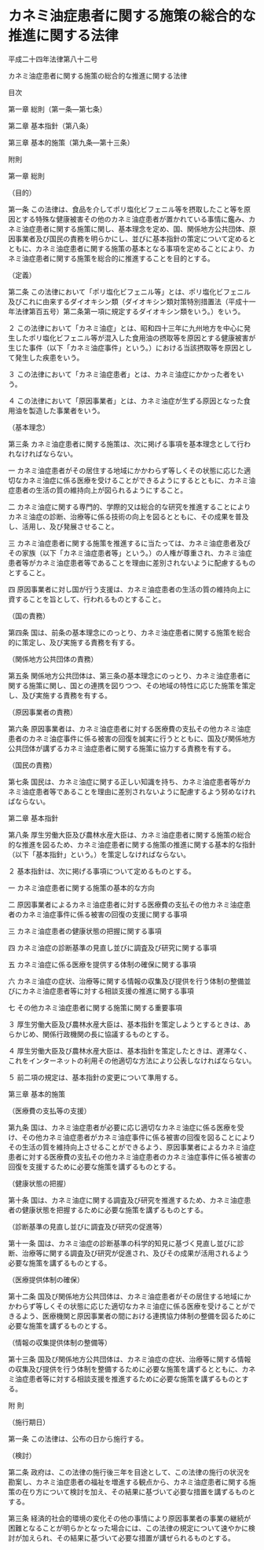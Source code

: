 # カネミ油症患者に関する施策の総合的な推進に関する法律

平成二十四年法律第八十二号

カネミ油症患者に関する施策の総合的な推進に関する法律

目次

第一章 総則（第一条―第七条）

第二章 基本指針（第八条）

第三章 基本的施策（第九条―第十三条）

附則

第一章 総則

（目的）

第一条 この法律は、食品を介してポリ塩化ビフェニル等を摂取したこと等を原因とする特殊な健康被害その他のカネミ油症患者が置かれている事情に鑑み、カネミ油症患者に関する施策に関し、基本理念を定め、国、関係地方公共団体、原因事業者及び国民の責務を明らかにし、並びに基本指針の策定について定めるとともに、カネミ油症患者に関する施策の基本となる事項を定めることにより、カネミ油症患者に関する施策を総合的に推進することを目的とする。

（定義）

第二条 この法律において「ポリ塩化ビフェニル等」とは、ポリ塩化ビフェニル及びこれに由来するダイオキシン類（ダイオキシン類対策特別措置法（平成十一年法律第百五号）第二条第一項に規定するダイオキシン類をいう。）をいう。

２ この法律において「カネミ油症」とは、昭和四十三年に九州地方を中心に発生したポリ塩化ビフェニル等が混入した食用油の摂取等を原因とする健康被害が生じた事件（以下「カネミ油症事件」という。）における当該摂取等を原因として発生した疾患をいう。

３ この法律において「カネミ油症患者」とは、カネミ油症にかかった者をいう。

４ この法律において「原因事業者」とは、カネミ油症が生ずる原因となった食用油を製造した事業者をいう。

（基本理念）

第三条 カネミ油症患者に関する施策は、次に掲げる事項を基本理念として行われなければならない。

一 カネミ油症患者がその居住する地域にかかわらず等しくその状態に応じた適切なカネミ油症に係る医療を受けることができるようにするとともに、カネミ油症患者の生活の質の維持向上が図られるようにすること。

二 カネミ油症に関する専門的、学際的又は総合的な研究を推進することによりカネミ油症の診断、治療等に係る技術の向上を図るとともに、その成果を普及し、活用し、及び発展させること。

三 カネミ油症患者に関する施策を推進するに当たっては、カネミ油症患者及びその家族（以下「カネミ油症患者等」という。）の人権が尊重され、カネミ油症患者等がカネミ油症患者等であることを理由に差別されないように配慮するものとすること。

四 原因事業者に対し国が行う支援は、カネミ油症患者の生活の質の維持向上に資することを旨として、行われるものとすること。

（国の責務）

第四条 国は、前条の基本理念にのっとり、カネミ油症患者に関する施策を総合的に策定し、及び実施する責務を有する。

（関係地方公共団体の責務）

第五条 関係地方公共団体は、第三条の基本理念にのっとり、カネミ油症患者に関する施策に関し、国との連携を図りつつ、その地域の特性に応じた施策を策定し、及び実施する責務を有する。

（原因事業者の責務）

第六条 原因事業者は、カネミ油症患者に対する医療費の支払その他カネミ油症患者のカネミ油症事件に係る被害の回復を誠実に行うとともに、国及び関係地方公共団体が講ずるカネミ油症患者に関する施策に協力する責務を有する。

（国民の責務）

第七条 国民は、カネミ油症に関する正しい知識を持ち、カネミ油症患者等がカネミ油症患者等であることを理由に差別されないように配慮するよう努めなければならない。

第二章 基本指針

第八条 厚生労働大臣及び農林水産大臣は、カネミ油症患者に関する施策の総合的な推進を図るため、カネミ油症患者に関する施策の推進に関する基本的な指針（以下「基本指針」という。）を策定しなければならない。

２ 基本指針は、次に掲げる事項について定めるものとする。

一 カネミ油症患者に関する施策の基本的な方向

二 原因事業者によるカネミ油症患者に対する医療費の支払その他カネミ油症患者のカネミ油症事件に係る被害の回復の支援に関する事項

三 カネミ油症患者の健康状態の把握に関する事項

四 カネミ油症の診断基準の見直し並びに調査及び研究に関する事項

五 カネミ油症に係る医療を提供する体制の確保に関する事項

六 カネミ油症の症状、治療等に関する情報の収集及び提供を行う体制の整備並びにカネミ油症患者等に対する相談支援の推進に関する事項

七 その他カネミ油症患者に関する施策に関する重要事項

３ 厚生労働大臣及び農林水産大臣は、基本指針を策定しようとするときは、あらかじめ、関係行政機関の長に協議するものとする。

４ 厚生労働大臣及び農林水産大臣は、基本指針を策定したときは、遅滞なく、これをインターネットの利用その他適切な方法により公表しなければならない。

５ 前二項の規定は、基本指針の変更について準用する。

第三章 基本的施策

（医療費の支払等の支援）

第九条 国は、カネミ油症患者が必要に応じ適切なカネミ油症に係る医療を受け、その他カネミ油症患者がカネミ油症事件に係る被害の回復を図ることによりその生活の質を維持向上させることができるよう、原因事業者によるカネミ油症患者に対する医療費の支払その他カネミ油症患者のカネミ油症事件に係る被害の回復を支援するために必要な施策を講ずるものとする。

（健康状態の把握）

第十条 国は、カネミ油症に関する調査及び研究を推進するため、カネミ油症患者の健康状態を把握するために必要な施策を講ずるものとする。

（診断基準の見直し並びに調査及び研究の促進等）

第十一条 国は、カネミ油症の診断基準の科学的知見に基づく見直し並びに診断、治療等に関する調査及び研究が促進され、及びその成果が活用されるよう必要な施策を講ずるものとする。

（医療提供体制の確保）

第十二条 国及び関係地方公共団体は、カネミ油症患者がその居住する地域にかかわらず等しくその状態に応じた適切なカネミ油症に係る医療を受けることができるよう、医療機関と原因事業者の間における連携協力体制の整備を図るために必要な施策を講ずるものとする。

（情報の収集提供体制の整備等）

第十三条 国及び関係地方公共団体は、カネミ油症の症状、治療等に関する情報の収集及び提供を行う体制を整備するために必要な施策を講ずるとともに、カネミ油症患者等に対する相談支援を推進するために必要な施策を講ずるものとする。

附 則

（施行期日）

第一条 この法律は、公布の日から施行する。

（検討）

第二条 政府は、この法律の施行後三年を目途として、この法律の施行の状況を勘案し、カネミ油症患者の福祉を増進する観点から、カネミ油症患者に関する施策の在り方について検討を加え、その結果に基づいて必要な措置を講ずるものとする。

第三条 経済的社会的環境の変化その他の事情により原因事業者の事業の継続が困難となることが明らかとなった場合には、この法律の規定について速やかに検討が加えられ、その結果に基づいて必要な措置が講ぜられるものとする。
